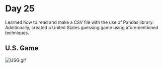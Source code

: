# Day 25

Learned how to read and make a CSV file with the use of Pandas library. Additionally, created a United States guessing game using aforementioned techniques. 

## U.S. Game

![USG.gif](USG.gif)
